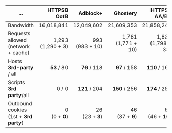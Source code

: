 ... | HTTPSB OotB | Adblock+ | Ghostery | HTTPSB AA/BX | Disconnect | No blocker
--- | ---:| ---:| ---:| ---:| ---:| ---:
Bandwidth | 16,018,841 | 12,049,602 | 21,609,353 | 21,858,245 | 22,756,202 | 26,020,235
Requests allowed<br>(network + cache) | 1,293<br>(1,290 + 3) | 993<br>(983 + 10) | 1,781<br>(1,771 + 10) | 1,831<br>(1,798 + 33) | 1,972<br>(1,949 + 24) | 2,925<br>(2,788 + 137)
Hosts **3rd-party** / all | **53** / 80 | **76** / 118 | **97** / 158 | **110** / 167 | **174** / 282 | **198** / 324 | **525** / 597
Scripts **3rd party**/all | 0 / 0 | **121** / 204 | **150** / 256 | **174** / 282 | **198** / 324 | **524** / 670
Outbound cookies<br>(1st + **3rd party**) | 0<br>(0 + **0**) | 26<br>(23 + **3**) | 46<br>(37 + **9**) | 62<br>(46 + **16**) | 75<br>(61 + **15**) | 277<br>(65 + **212**)